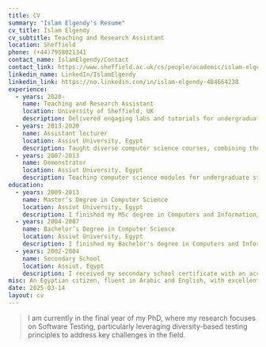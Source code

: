 ```yaml
---
title: CV
summary: "Islam Elgendy's Resume"
cv_title: Islam Elgendy
cv_subtitle: Teaching and Research Assistant
location: Sheffield
phone: (+44)7958021341
contact_name: IslamElgendy/Contact
contact_link: https://www.sheffield.ac.uk/cs/people/academic/islam-elgendy
linkedin_name: LinkedIn/IslamElgendy
linkedin_link: https://no.linkedin.com/in/islam-elgendy-484664238
experience:
  - years: 2020-
    name: Teaching and Research Assistant
    location: University of Sheffield, UK
    description: Delivered engaging labs and tutorials for undergraduate and graduate students in computer science. Supervised tens of undergraduate and MSc project dissertations, ensuring successful completion with high student satisfaction. Researcher in the Software Testing and Verification group.
  - years: 2013-2020
    name: Assistant lecturer
    location: Assiut University, Egypt
    description: Taught diverse computer science courses, combining theoretical knowledge with real-world applications. Developed a timetable scheduling system, improving staff coordination and administrative efficiency. Supervised student teams on dissertation projects, fostering collaboration and effective time management.
  - years: 2007-2013
    name: Demonstrator
    location: Assiut University, Egypt
    description: Teaching computer science modules for undergraduate students.
education:
  - years: 2009-2013
    name: Master’s Degree in Computer Science
    location: Assiut University, Egypt
    description: I finished my MSc degree in Computers and Information/Computer Science at Assiut University in Egypt.
  - years: 2004-2007
    name: Bachelor’s Degree in Computer Science
    location: Assiut University, Egypt
    description: I finished my Bachelor's degree in Computers and Information/Computer Science from Assiut University in Egypt with a general grade of “Distinction with Honor,” Accumulative total (4266), a percentage of 88.88% of the Grand Accumulative Total (4800).
  - years: 2002-2004
    name: Secondary School
    location: Assiut, Egypt
    description: I received my secondary school certificate with an accumulative total (403.5), a percentage of 98.41% of the Grand Accumulative Total (410).
misc: An Egyptian citizen, fluent in Arabic and English, with excellent proficiency in reading and writing both languages.
date: 2025-03-14
layout: cv
---
```


> I am currently in the final year of my PhD, where my research focuses on Software Testing, particularly leveraging diversity-based testing principles to address key challenges in the field.
